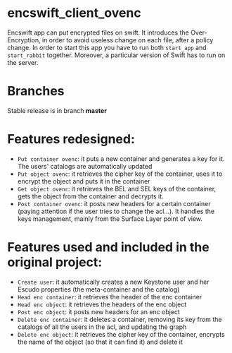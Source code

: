 # encswift_client_ovenc

Encswift app can put encrypted files on swift. It introduces the Over-Encryption, in order to avoid useless change on each file, after a policy change.
In order to start this app you have to run both `start_app` and `start_rabbit` together. Moreover, a particular version of Swift has to run on the server. 

# Branches
Stable release is in branch __master__

# Features redesigned:
* `Put container ovenc`: it puts a new container and generates a key for it. The users' catalogs are automatically updated
* `Put object ovenc`: it retrieves the cipher key of the container, uses it to encrypt the object and puts it in the container
* `Get object ovenc`: it retrieves the BEL and SEL keys of the container, gets the object from the container and decrypts it.
* `Post container ovenc`: it posts new headers for a certain container (paying attention if the user tries to change the acl...). It handles the keys management, mainly from the Surface Layer point of view.

# Features used and included in the original project:
* `Create user`: it automatically creates a new Keystone user and her Escudo properties (the meta-container and the catalog)
* `Head enc container`: it retrieves the header of the enc container
* `Head enc object`: it retrieves the headers of the enc object 
* `Post enc object`: it posts new headers for an enc object
* `Delete enc container`: it deletes a container, removing its key from the catalogs of all the users in the acl, and updating the graph
* `Delete enc object`: it retrieves the cipher key of the container, encrypts the name of the object (so that it can find it) and delete it
